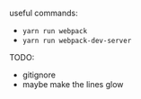 

useful commands:
  * `yarn run webpack`
  * `yarn run webpack-dev-server`

TODO:
  * gitignore
  * maybe make the lines glow